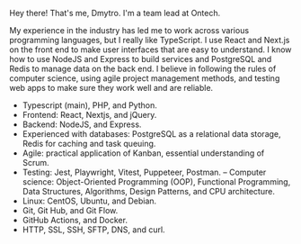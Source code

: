 Hey there! That's me, Dmytro. I'm a team lead at Ontech.

My experience in the industry has led me to work across various programming languages, but I really like TypeScript. 
I use React and Next.js on the front end to make user interfaces that are easy to understand.
I know how to use NodeJS and Express to build services and PostgreSQL and Redis to manage data on the back end. 
I believe in following the rules of computer science, using agile project management methods, and testing web apps to make sure they work well and are reliable.

- Typescript (main), PHP, and Python.
- Frontend: React, Nextjs, and jQuery.
- Backend: NodeJS, and Express.
- Experienced with databases: PostgreSQL as a relational data storage, Redis for caching and task queuing.
- Agile: practical application of Kanban, essential understanding of Scrum.
- Testing: Jest, Playwright, Vitest, Puppeteer, Postman.
– Computer science: Object-Oriented Programming (OOP), Functional Programming, Data Structures, Algorithms, Design Patterns, and CPU architecture.
- Linux: CentOS, Ubuntu, and Debian.
- Git, Git Hub, and Git Flow.
- GitHub Actions, and Docker.
- HTTP, SSL, SSH, SFTP, DNS, and curl.
